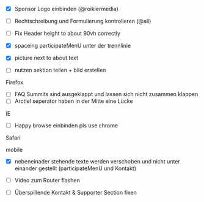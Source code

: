 - [x] Sponsor Logo einbinden (@roikiermedia)
- [ ] Rechtschreibung und Formulierung kontrolieren (@all)
- [ ] Fix Header height to about 90vh correctly
- [x] spaceing participateMenU unter der trennlinie
- [x] picture next to about text
- [ ] nutzen sektion teilen + bild erstellen


 Firefox
- [ ] FAQ Summits sind ausgeklappt und lassen sich nicht zusammen klappen
- [ ] Arctiel seperator haben in der Mitte eine Lücke

IE

- [ ] Happy browse einbinden pls use chrome

Safari

mobile

- [x] nebeneinader stehende texte werden verschoben und nicht unter einander gestellt (participateMenU und Kontakt)

- [ ] Video zum Router flashen
- [ ] Überspillende Kontakt & Supporter Section fixen
